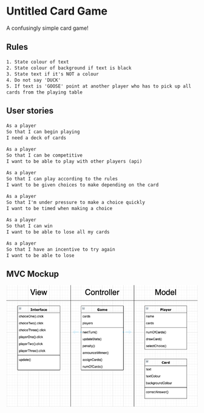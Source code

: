 # Untitled Card Game
A confusingly simple card game! 


## Rules
```
1. State colour of text
2. State colour of background if text is black
3. State text if it's NOT a colour
4. Do not say 'DUCK'
5. If text is 'GOOSE' point at another player who has to pick up all cards from the playing table
```

## User stories
```
As a player 
So that I can begin playing
I need a deck of cards
```
```
As a player
So that I can be competitive
I want to be able to play with other players (api)
```
```
As a player
So that I can play according to the rules
I want to be given choices to make depending on the card
```
```
As a player
So that I'm under pressure to make a choice quickly
I want to be timed when making a choice
```
```
As a player
So that I can win
I want to be able to lose all my cards
```
```
As a player
So that I have an incentive to try again
I want to be able to lose
```

## MVC Mockup
![MVC Mockup](./resources/mvc_concept_01.png)

